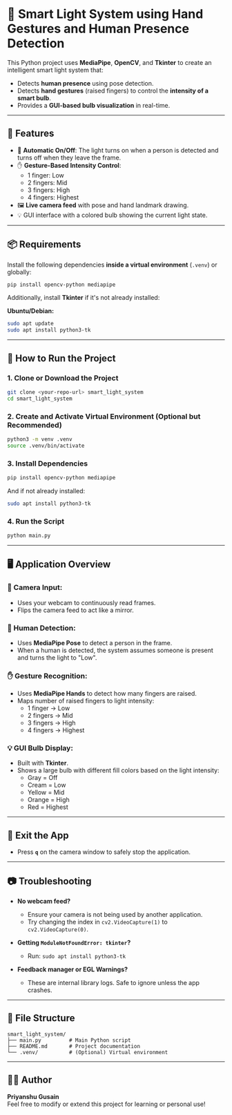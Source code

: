 
# 🧠 Smart Light System using Hand Gestures and Human Presence Detection

This Python project uses **MediaPipe**, **OpenCV**, and **Tkinter** to create an intelligent smart light system that:

- Detects **human presence** using pose detection.
- Detects **hand gestures** (raised fingers) to control the **intensity of a smart bulb**.
- Provides a **GUI-based bulb visualization** in real-time.

---

## 🔧 Features

- 🧍 **Automatic On/Off**: The light turns on when a person is detected and turns off when they leave the frame.
- ✋ **Gesture-Based Intensity Control**:
  - 1 finger: Low
  - 2 fingers: Mid
  - 3 fingers: High
  - 4 fingers: Highest
- 🖼️ **Live camera feed** with pose and hand landmark drawing.
- 💡 GUI interface with a colored bulb showing the current light state.

---

## 📦 Requirements

Install the following dependencies **inside a virtual environment** (`.venv`) or globally:

```bash
pip install opencv-python mediapipe
```

Additionally, install **Tkinter** if it's not already installed:

**Ubuntu/Debian:**
```bash
sudo apt update
sudo apt install python3-tk
```

---

## 🚀 How to Run the Project

### 1. Clone or Download the Project

```bash
git clone <your-repo-url> smart_light_system
cd smart_light_system
```

### 2. Create and Activate Virtual Environment (Optional but Recommended)

```bash
python3 -m venv .venv
source .venv/bin/activate
```

### 3. Install Dependencies

```bash
pip install opencv-python mediapipe
```

And if not already installed:

```bash
sudo apt install python3-tk
```

### 4. Run the Script

```bash
python main.py
```

---

## 🖥️ Application Overview

### 🎥 Camera Input:
- Uses your webcam to continuously read frames.
- Flips the camera feed to act like a mirror.

### 🧍 Human Detection:
- Uses **MediaPipe Pose** to detect a person in the frame.
- When a human is detected, the system assumes someone is present and turns the light to "Low".

### ✋ Gesture Recognition:
- Uses **MediaPipe Hands** to detect how many fingers are raised.
- Maps number of raised fingers to light intensity:
  - 1 finger → Low
  - 2 fingers → Mid
  - 3 fingers → High
  - 4 fingers → Highest

### 💡 GUI Bulb Display:
- Built with **Tkinter**.
- Shows a large bulb with different fill colors based on the light intensity:
  - Gray = Off
  - Cream = Low
  - Yellow = Mid
  - Orange = High
  - Red = Highest

---

## 🛑 Exit the App

- Press **`q`** on the camera window to safely stop the application.

---

## 📷 Troubleshooting

- **No webcam feed?**
  - Ensure your camera is not being used by another application.
  - Try changing the index in `cv2.VideoCapture(1)` to `cv2.VideoCapture(0)`.

- **Getting `ModuleNotFoundError: tkinter`?**
  - Run: `sudo apt install python3-tk`

- **Feedback manager or EGL Warnings?**
  - These are internal library logs. Safe to ignore unless the app crashes.

---

## 📁 File Structure

```
smart_light_system/
├── main.py         # Main Python script
├── README.md       # Project documentation
└── .venv/          # (Optional) Virtual environment
```

---

## 👨‍💻 Author

**Priyanshu Gusain**  
Feel free to modify or extend this project for learning or personal use!
